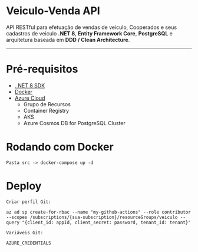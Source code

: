 #  Veiculo-Venda API

API RESTful para efetuação de vendas de veiculo, Cooperados e seus cadastros de veiculo **.NET 8**, **Entity Framework Core**, **PostgreSQL** e arquitetura baseada em **DDD / Clean Architecture**.

---


# Pré-requisitos
- [. NET 8 SDK](https://dotnet.microsoft.com/pt-br/download/dotnet/8.0)
- [Docker](https://www.docker.com/get-started/)
- [Azure Cloud](https://portal.azure.com/)
  - Grupo de Recursos
  - Container Registry
  - AKS
  - Azure Cosmos DB for PostgreSQL Cluster
#  Rodando com Docker
    Pasta src -> docker-compose up -d

#  Deploy
    Criar perfil Git:
    
    az ad sp create-for-rbac --name "my-github-actions" --role contributor --scopes /subscriptions/{sua-subscription}/resourceGroups/veiculo --query "{client_id: appId, client_secret: password, tenant_id: tenant}"

    Variáveis Git:
    
    AZURE_CREDENTIALS
